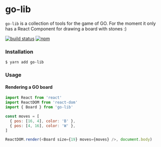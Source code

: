 # go-lib

`go-lib` is a collection of tools for the game of GO.
For the moment it only has a React Component for drawing a board with stones :)

[![build status](https://img.shields.io/travis/beldur/go-lib/master.svg)](https://travis-ci.org/beldur/go-lib)
[![npm](https://img.shields.io/npm/v/go-lib.svg)](https://www.npmjs.com/package/go-lib)

### Installation

```shell
$ yarn add go-lib
```

### Usage

#### Rendering a GO board

```js
import React from 'react'
import ReactDOM from 'react-dom'
import { Board } from 'go-lib'

const moves = [
  { pos: [16, 4], color: 'B' },
  { pos: [4, 16], color: 'W' },
]

ReactDOM.render(<Board size={19} moves={moves} />, document.body)
```
